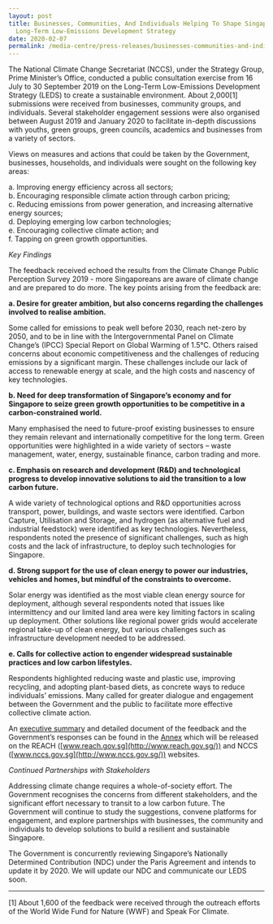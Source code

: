 ```yaml
---
layout: post
title: Businesses, Communities, And Individuals Helping To Shape Singapore’s
  Long-Term Low-Emissions Development Strategy
date: 2020-02-07
permalink: /media-centre/press-releases/businesses-communities-and-individuals-helping-to-shape-singapores-long-term-low-emissions-development-strategy
---
```

The National Climate Change Secretariat (NCCS), under the Strategy Group, Prime Minister’s Office, conducted a public consultation exercise from 16 July to 30 September 2019 on the Long-Term Low-Emissions Development Strategy (LEDS) to create a sustainable environment. About 2,000[1] submissions were received from businesses, community groups, and individuals. Several stakeholder engagement sessions were also organised between August 2019 and January 2020 to facilitate in-depth discussions with youths, green groups, green councils, academics and businesses from a variety of sectors.

Views on measures and actions that could be taken by the Government, businesses, households, and individuals were sought on the following key areas:

a. Improving energy efficiency across all sectors;  
b. Encouraging responsible climate action through carbon pricing;  
c. Reducing emissions from power generation, and increasing alternative energy sources;  
d. Deploying emerging low carbon technologies;  
e. Encouraging collective climate action; and  
f. Tapping on green growth opportunities.

*Key Findings*  
  
The feedback received echoed the results from the Climate Change Public Perception Survey 2019 - more Singaporeans are aware of climate change and are prepared to do more. The key points arising from the feedback are:  
  
**a. Desire for greater ambition, but also concerns regarding the challenges involved to realise ambition.**

Some called for emissions to peak well before 2030, reach net-zero by 2050, and to be in line with the Intergovernmental Panel on Climate Change’s (IPCC) Special Report on Global Warming of 1.5°C. Others raised concerns about economic competitiveness and the challenges of reducing emissions by a significant margin. These challenges include our lack of access to renewable energy at scale, and the high costs and nascency of key technologies.

**b. Need for deep transformation of Singapore’s economy and for Singapore to seize green growth opportunities to be competitive in a carbon-constrained world.**
  
Many emphasised the need to future-proof existing businesses to ensure they remain relevant and internationally competitive for the long term. Green opportunities were highlighted in a wide variety of sectors – waste management, water, energy, sustainable finance, carbon trading and more.  
  
**c. Emphasis on research and development (R&D) and technological progress to develop innovative solutions to aid the transition to a low carbon future.**

A wide variety of technological options and R&D opportunities across transport, power, buildings, and waste sectors were identified. Carbon Capture, Utilisation and Storage, and hydrogen (as alternative fuel and industrial feedstock) were identified as key technologies. Nevertheless, respondents noted the presence of significant challenges, such as high costs and the lack of infrastructure, to deploy such technologies for Singapore.  
  
**d. Strong support for the use of clean energy to power our industries, vehicles and homes, but mindful of the constraints to overcome.**

Solar energy was identified as the most viable clean energy source for deployment, although several respondents noted that issues like intermittency and our limited land area were key limiting factors in scaling up deployment. Other solutions like regional power grids would accelerate regional take-up of clean energy, but various challenges such as infrastructure development needed to be addressed.

**e. Calls for collective action to engender widespread sustainable practices and low carbon lifestyles.**
  
Respondents highlighted reducing waste and plastic use, improving recycling, and adopting plant-based diets, as concrete ways to reduce individuals’ emissions. Many called for greater dialogue and engagement between the Government and the public to facilitate more effective collective climate action.

An [executive summary](https://www.nccs.gov.sg/public-consultation/response-to-feedback-on-singapore's-long-term-low-emissions-development-strategy/) and detailed document of the feedback and the Government’s responses can be found in the  [Annex](https://www.nccs.gov.sg/files/docs/default-source/default-document-library/annex-for-singapore's-leds-public-consultation-response-(final).pdf)  which will be released on the REACH ([www.reach.gov.sg](http://www.reach.gov.sg/)) and NCCS ([www.nccs.gov.sg](http://www.nccs.gov.sg/)) websites. 

_Continued Partnerships with Stakeholders_

Addressing climate change requires a whole-of-society effort. The Government recognises the concerns from different stakeholders, and the significant effort necessary to transit to a low carbon future. The Government will continue to study the suggestions, convene platforms for engagement, and explore partnerships with businesses, the community and individuals to develop solutions to build a resilient and sustainable Singapore.

The Government is concurrently reviewing Singapore’s Nationally Determined Contribution (NDC) under the Paris Agreement and intends to update it by 2020. We will update our NDC and communicate our LEDS soon.

  
----------

[1] About 1,600 of the feedback were received through the outreach efforts of the World Wide Fund for Nature (WWF) and Speak For Climate.
